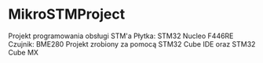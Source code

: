 # MikroSTMProject
 Projekt programowania obsługi STM'a
 Płytka: STM32 Nucleo F446RE
 Czujnik: BME280
 Projekt zrobiony za pomocą STM32 Cube IDE oraz STM32 Cube MX
